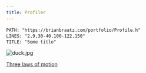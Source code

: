 ```yaml
---
title: Profiler
---
```



````embed-cpp
PATH: "https://brianbraatz.com/portfolio/Profile.h" 
LINES: "2,9,30-40,100-122,150"
TITLE: "Some title"
````

![duck.jpg](..\..\hello-world\duck.jpg)

[Three laws of motion](duck.jpg)
